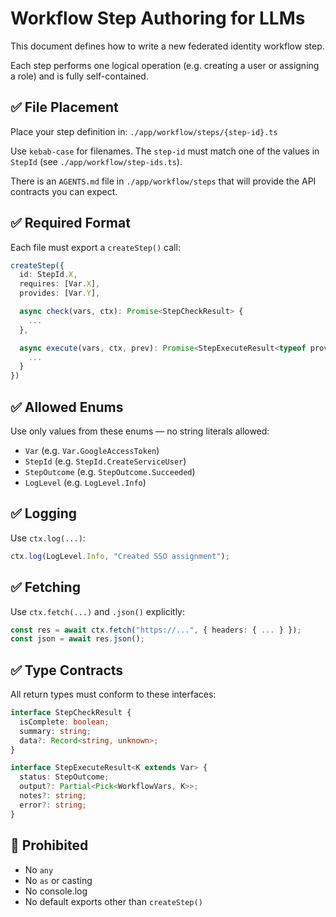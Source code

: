 # Workflow Step Authoring for LLMs

This document defines how to write a new federated identity workflow step.

Each step performs one logical operation (e.g. creating a user or assigning a role) and is fully self-contained.

## ✅ File Placement

Place your step definition in: `./app/workflow/steps/{step-id}.ts`

Use `kebab-case` for filenames. The `step-id` must match one of the values in `StepId` (see `./app/workflow/step-ids.ts`).

There is an `AGENTS.md` file in `./app/workflow/steps` that will provide the API contracts you can expect.

## ✅ Required Format

Each file must export a `createStep()` call:

```ts
createStep({
  id: StepId.X,
  requires: [Var.X],
  provides: [Var.Y],

  async check(vars, ctx): Promise<StepCheckResult> {
    ...
  },

  async execute(vars, ctx, prev): Promise<StepExecuteResult<typeof provides[number]>> {
    ...
  }
})
```

## ✅ Allowed Enums

Use only values from these enums — no string literals allowed:

- `Var` (e.g. `Var.GoogleAccessToken`)
- `StepId` (e.g. `StepId.CreateServiceUser`)
- `StepOutcome` (e.g. `StepOutcome.Succeeded`)
- `LogLevel` (e.g. `LogLevel.Info`)

## ✅ Logging

Use `ctx.log(...)`:

```ts
ctx.log(LogLevel.Info, "Created SSO assignment");
```

## ✅ Fetching

Use `ctx.fetch(...)` and `.json()` explicitly:

```ts
const res = await ctx.fetch("https://...", { headers: { ... } });
const json = await res.json();
```

## ✅ Type Contracts

All return types must conform to these interfaces:

```ts
interface StepCheckResult {
  isComplete: boolean;
  summary: string;
  data?: Record<string, unknown>;
}

interface StepExecuteResult<K extends Var> {
  status: StepOutcome;
  output?: Partial<Pick<WorkflowVars, K>>;
  notes?: string;
  error?: string;
}
```

## 🛑 Prohibited

- No `any`
- No `as` or casting
- No console.log
- No default exports other than `createStep()`
